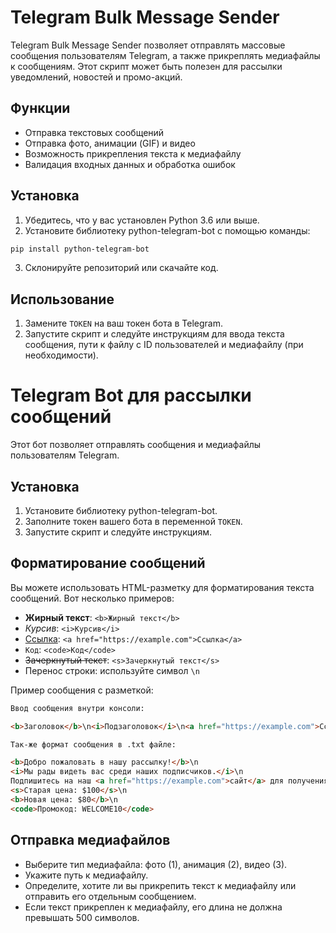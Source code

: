 # Telegram Bulk Message Sender

Telegram Bulk Message Sender позволяет отправлять массовые сообщения пользователям Telegram, а также прикреплять медиафайлы к сообщениям. Этот скрипт может быть полезен для рассылки уведомлений, новостей и промо-акций.

## Функции

- Отправка текстовых сообщений
- Отправка фото, анимации (GIF) и видео
- Возможность прикрепления текста к медиафайлу
- Валидация входных данных и обработка ошибок

## Установка

1. Убедитесь, что у вас установлен Python 3.6 или выше.
2. Установите библиотеку python-telegram-bot с помощью команды:

```bash
pip install python-telegram-bot
```

3. Склонируйте репозиторий или скачайте код.

## Использование

1. Замените `TOKEN` на ваш токен бота в Telegram.
2. Запустите скрипт и следуйте инструкциям для ввода текста сообщения, пути к файлу с ID пользователей и медиафайлу (при необходимости).
# Telegram Bot для рассылки сообщений

Этот бот позволяет отправлять сообщения и медиафайлы пользователям Telegram.

## Установка

1. Установите библиотеку python-telegram-bot.
2. Заполните токен вашего бота в переменной `TOKEN`.
3. Запустите скрипт и следуйте инструкциям.

## Форматирование сообщений

Вы можете использовать HTML-разметку для форматирования текста сообщений. Вот несколько примеров:

- **Жирный текст**: `<b>Жирный текст</b>`
- *Курсив*: `<i>Курсив</i>`
- [Ссылка](https://example.com): `<a href="https://example.com">Ссылка</a>`
- `Код`: `<code>Код</code>`
- ~~Зачеркнутый текст~~: `<s>Зачеркнутый текст</s>`
- Перенос строки: используйте символ `\n`

Пример сообщения с разметкой:

```html
Ввод сообщения внутри консоли:

<b>Заголовок</b>\n<i>Подзаголовок</i>\n<a href="https://example.com">Ссылка</a>

Так-же формат сообщения в .txt файле:

<b>Добро пожаловать в нашу рассылку!</b>\n
<i>Мы рады видеть вас среди наших подписчиков.</i>\n
Подпишитесь на наш <a href="https://example.com">сайт</a> для получения последних новостей и обновлений.\n
<s>Старая цена: $100</s>\n
<b>Новая цена: $80</b>\n
<code>Промокод: WELCOME10</code>
```

## Отправка медиафайлов

- Выберите тип медиафайла: фото (1), анимация (2), видео (3).
- Укажите путь к медиафайлу.
- Определите, хотите ли вы прикрепить текст к медиафайлу или отправить его отдельным сообщением.
- Если текст прикреплен к медиафайлу, его длина не должна превышать 500 символов.


